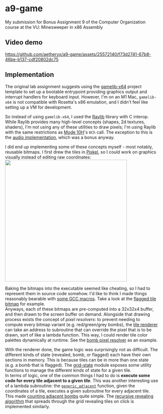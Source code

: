 # a9-game

My submission for Bonus Assignment 9 of the Computer Organization course at the VU: Minesweeper in x86 Assembly

## Video demo
https://github.com/aetheryx/a9-game/assets/25572140/f73d2741-67b8-46be-b137-cdf20802dc75

## Implementation
The original lab assignment suggests using the [gamelib-x64](https://github.com/thegeman/gamelib-x64) project template to set up a bootable entrypoint providing graphics output and interrupt handlers for keyboard input. However, I'm on an M1 Mac, `gamelib-x64` is not compatible with Rosetta's x86 emulation, and I didn't feel like setting up a VM for development.  

So instead of using `gamelib-x64`, I used the [Raylib](https://github.com/raysan5/raylib) library with C interop. While Raylib provides many high-level concepts (shapes, 2d textures, shaders), I'm not using any of these utilities to draw pixels; I'm using Raylib with the same restrictions as [Mode 10H](https://en.wikipedia.org/wiki/INT_10H)'s `0Ch` call. The exception to this is the [audio implementation](https://github.com/aetheryx/a9-game/blob/main/src/c-interop/audio.c), which was a bonus anyway.

I did end up implementing some of these concepts myself - most notably, reusable bitmaps. I first drew the tiles in [Piskel](https://www.piskelapp.com/), so I could work on graphics visually instead of editing raw coordinates:  
<img src="https://github.com/aetheryx/a9-game/assets/25572140/abec9847-8878-42c4-a56f-fba243dff1bf" width="400px" />

Baking the bitmaps into the executable seemed like cheating, so I had to represent them in source code somehow. I'd like to think I made things reasonably bearable with [some GCC macros](https://github.com/aetheryx/a9-game/blob/main/src/renderer/bitmaps/tile-bitmap-util-macros.S). Take a look at the [flagged tile bitmap](https://github.com/aetheryx/a9-game/blob/main/src/renderer/bitmaps/tiles/flagged-tile-bitmap.S#L15-#L27) for example.  
Anyways, each of these bitmaps are pre-computed into a 32x32x4 buffer, and then drawn to the screen buffer on demand. Alongside that drawing process exists the concept of _pixel resolvers_: to prevent needing to compute every bitmap variant (e.g. red/green/grey bombs), the [tile renderer](https://github.com/aetheryx/a9-game/blob/main/src/renderer/render-tile/render-generic-tile.S) can take an address to subroutine that can override the pixel that is to be drawn, sort of like a lambda function. This way, I could render tile color palettes dynamically at runtime. See the [bomb pixel resolver](https://github.com/aetheryx/a9-game/blob/main/src/renderer/render-tile/pixel-resolvers/bomb-tile-pixel-resolver.S) as an example.

With the renderer done, the game logic was surprisingly not as difficult. The different kinds of state (revealed, bomb, or flagged) each have their own sections in memory. This is because tiles can be in more than one state (e.g. a bomb that is flagged). The [grid-state](https://github.com/aetheryx/a9-game/blob/main/src/grid/grid-state.S) module exposes some utility functions to manage the different kinds of state for a given tile.  
In terms of logic, one of the common things I had to do is **execute some code for every tile adjacent to a given tile**. This was another interesting use of a lambda subroutine: the [`generic_adjacent`](https://github.com/aetheryx/a9-game/blob/main/src/grid/util/generic-adjacent.S) function, given the coordinates of a tile, executes a given subroutine for every adjacent tile. This made [counting adjacent bombs](https://github.com/aetheryx/a9-game/blob/main/src/grid/count-adjacent-bombs.S) quite simple. The [recursive revealing algorithm](https://github.com/aetheryx/a9-game/blob/main/src/game-tick/handlers/actions/reveal-tile.S) that spreads through the grid revealing tiles on click is implemented similarly.

